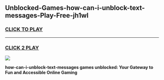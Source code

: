 
## Unblocked-Games-how-can-i-unblock-text-messages-Play-Free-jh1wl
<h3>
<a href="https://premium76.site?title=how-can-i-unblock-text-messages&ref=12A">CLICK TO PLAY</a></h3>
<hr>

<h3>
<a href="https://premium76.site?title=how-can-i-unblock-text-messages&ref=12A">CLICK 2 PLAY</a>
  
</h3>

<a href="https://premium76.site?title=how-can-i-unblock-text-messages&ref=12A"><img src="https://clearcache.store/games.png"></a>


**how-can-i-unblock-text-messages games unblocked: Your Gateway to Fun and Accessible Online Gaming**
